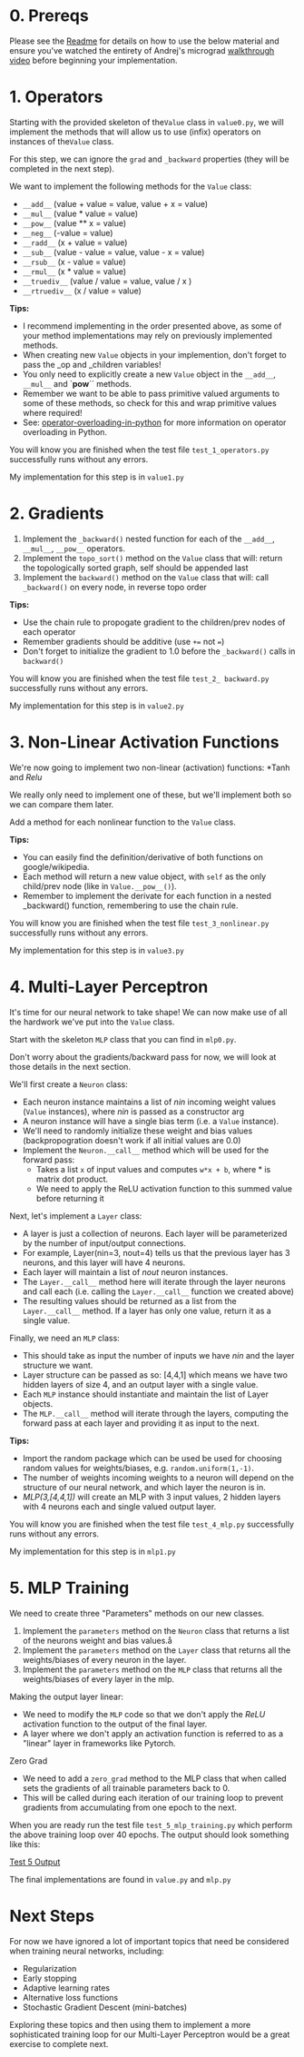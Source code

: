 # 0. Prereqs

Please see the [Readme](README.md) for details on how to use the below material and ensure you've watched the entirety of Andrej's micrograd [walkthrough video](https://www.youtube.com/watch?v=VMj-3S1tku0) before beginning your implementation.

# 1. Operators

Starting with the provided skeleton of the`Value` class in `value0.py`, we will implement the methods that will allow us to use (infix) operators on instances of the`Value` class. 

For this step, we can ignore the `grad` and `_backward` properties (they will be completed in the next step). 

We want to implement the following methods for the `Value` class:
* `__add__`    (value + value = value, value + x = value)
* `__mul__`    (value * value = value)
* `__pow__`    (value ** x = value)
* `__neg__`    (-value = value)
* `__radd__`    (x + value = value)
* `__sub__`    (value - value = value, value - x = value)
* `__rsub__`    (x - value = value)
* `__rmul__`    (x * value = value)
* `__truediv__`    (value / value = value, value / x )
* `__rtruediv__`    (x / value = value)

**Tips:** 
- I recommend implementing in the order presented above, as some of your method implementations may rely on previously implemented methods.
- When creating new `Value` objects in your implemention, don't forget to pass the _op and _children variables!
- You only need to explicitly create a new `Value` object in the `__add__`, `__mul__` and `__pow__`` methods.
- Remember we want to be able to pass primitive valued arguments to some of these methods, so check for this and wrap primitive values where required!
- See: [operator-overloading-in-python](https://www.geeksforgeeks.org/operator-overloading-in-python/) for more information on operator overloading in Python.

You will know you are finished when the test file `test_1_operators.py` successfully runs without any errors.

My implementation for this step is in `value1.py`

# 2. Gradients

1. Implement the `_backward()` nested function for each of the `__add__`, `__mul__`, `__pow__` operators.
2. Implement the `topo_sort()` method on the `Value` class that will:
return the topologically sorted graph, self should be appended last
3. Implement the `backward()` method on the `Value` class that will: 
call `_backward()` on every node, in reverse topo order


**Tips:** 
- Use the chain rule to propogate gradient to the children/prev nodes of each operator
- Remember gradients should be additive (use `+=` not `=`)
- Don't forget to initialize the gradient to 1.0 before the `_backward()` calls in `backward()`

You will know you are finished when the test file `test_2_ backward.py` successfully runs without any errors.

My implementation for this step is in `value2.py`

# 3. Non-Linear Activation Functions
We're now going to implement two non-linear (activation) functions: *Tanh and *Relu*

We really only need to implement one of these, but we'll implement both so we can compare them later.

Add a method for each nonlinear function to the `Value` class.

**Tips:** 
  - You can easily find the definition/derivative of both functions on google/wikipedia.
  - Each method will return a new value object, with `self` as the only child/prev node (like in `Value.__pow__()`).
  - Remember to implement the derivate for each function in a nested _backward() function, remembering to use the chain rule.

You will know you are finished when the test file `test_3_nonlinear.py` successfully runs without any errors.

My implementation for this step is in `value3.py`

# 4. Multi-Layer Perceptron
It's time for our neural network to take shape! We can now make use of all the hardwork we've put into the `Value` class.

Start with the skeleton `MLP` class that you can find in `mlp0.py`.

Don't worry about the gradients/backward pass for now, we will look at those details in the next section.

We'll first create a `Neuron` class:
- Each neuron instance maintains a list of *nin* incoming weight values (`Value` instances), where *nin* is passed as a constructor arg
- A neuron instance will have a single bias term (i.e. a `Value` instance).
- We'll need to randomly initialize these weight and bias values (backpropogration doesn't work if all initial values are 0.0)
- Implement the `Neuron.__call__` method which will be used for the forward pass:
  - Takes a list `x` of input values and computes `w*x + b`, where * is matrix dot product.
  - We need to apply the ReLU activation function to this summed value before returning it

Next, let's implement a `Layer` class:
- A layer is just a collection of neurons. Each layer will be parameterized by the number of input/output connections.
- For example, Layer(nin=3, nout=4) tells us that the previous layer has 3 neurons, and this layer will have 4 neurons.
- Each layer will maintain a list of *nout* neuron instances.
- The `Layer.__call__` method here will iterate through the layer neurons and call each (i.e. calling the `Layer.__call__` function we created above)
- The resulting values should be returned as a list from the `Layer.__call__` method. If a layer has only one value, return it as a single value.

Finally, we need an `MLP` class:
- This should take as input the number of inputs we have *nin* and the layer structure we want. 
- Layer structure can be passed as so: [4,4,1] which means we have two hidden layers of size 4, and an output layer with a single value.
- Each `MLP` instance should instantiate and maintain the list of Layer objects.
- The `MLP.__call__` method will iterate through the layers, computing the forward pass at each layer and providing it as input to the next.


**Tips:** 
- Import the random package which can be used be used for choosing random values for weights/biases, e.g. `random.uniform(1,-1)`.
- The number of weights incoming weights to a neuron will depend on the structure of our neural network, and which layer the neuron is in.
- *MLP(3,[4,4,1])* will create an MLP with 3 input values, 2 hidden layers with 4 neurons each and single valued output layer.

You will know you are finished when the test file `test_4_mlp.py` successfully runs without any errors.

My implementation for this step is in `mlp1.py`

# 5. MLP Training

We need to create three "Parameters" methods on our new classes.
1. Implement the `parameters` method on the `Neuron` class that returns a list of the neurons weight and bias values.å
2. Implement the `parameters` method on the `Layer` class that returns all the weights/biases of every neuron in the layer.
3. Implement the `parameters` method on the `MLP` class that returns all the weights/biases of every layer in the mlp.

Making the output layer linear:
* We need to modify the `MLP` code so that we don't apply the *ReLU* activation function to the output of the final layer. 
* A layer where we don't apply an activation function is referred to as a "linear" layer in frameworks like Pytorch. 

Zero Grad
* We need to add a `zero_grad` method to the MLP class that when called sets the gradients of all trainable parameters back to 0.
* This will be called during each iteration of our training loop to prevent gradients from accumulating from one epoch to the next.

When you are ready run the test file `test_5_mlp_training.py` which perform the above training loop over 40 epochs. The output should look something like this:

[Test 5 Output](MLP_Training.png)

The final implementations are found in `value.py` and `mlp.py`

# Next Steps

For now we have ignored a lot of important topics that need be considered when training neural networks, including:
  - Regularization
  - Early stopping
  - Adaptive learning rates
  - Alternative loss functions
  - Stochastic Gradient Descent (mini-batches)

Exploring these topics and then using them to implement a more sophisticated training loop for our Multi-Layer Perceptron would be a great exercise to complete next.